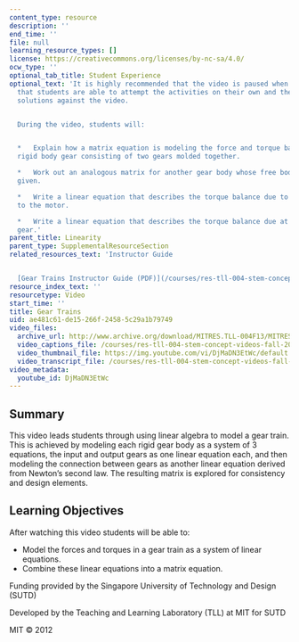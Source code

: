 ```yaml
---
content_type: resource
description: ''
end_time: ''
file: null
learning_resource_types: []
license: https://creativecommons.org/licenses/by-nc-sa/4.0/
ocw_type: ''
optional_tab_title: Student Experience
optional_text: 'It is highly recommended that the video is paused when prompted so
  that students are able to attempt the activities on their own and then check their
  solutions against the video.


  During the video, students will:


  *   Explain how a matrix equation is modeling the force and torque balance on one
  rigid body gear consisting of two gears molded together.

  *   Work out an analogous matrix for another gear body whose free body diagram is
  given.

  *   Write a linear equation that describes the torque balance due to the gear attached
  to the motor.

  *   Write a linear equation that describes the torque balance due at the output
  gear.'
parent_title: Linearity
parent_type: SupplementalResourceSection
related_resources_text: 'Instructor Guide


  [Gear Trains Instructor Guide (PDF)](/courses/res-tll-004-stem-concept-videos-fall-2013/resources/mitres_tll-004f13_geaguide)'
resource_index_text: ''
resourcetype: Video
start_time: ''
title: Gear Trains
uid: ae481c61-de15-266f-2458-5c29a1b79749
video_files:
  archive_url: http://www.archive.org/download/MITRES.TLL-004F13/MITRES_TLL-004F13_gear_trains_300k.mp4
  video_captions_file: /courses/res-tll-004-stem-concept-videos-fall-2013/68b52c7b5f2a5d7d80c81e5e12bf97b3_DjMaDN3EtWc.vtt
  video_thumbnail_file: https://img.youtube.com/vi/DjMaDN3EtWc/default.jpg
  video_transcript_file: /courses/res-tll-004-stem-concept-videos-fall-2013/3ea45adbd42c2f9170a6dc9b79084309_DjMaDN3EtWc.pdf
video_metadata:
  youtube_id: DjMaDN3EtWc
---
```


Summary
-------

This video leads students through using linear algebra to model a gear train. This is achieved by modeling each rigid gear body as a system of 3 equations, the input and output gears as one linear equation each, and then modeling the connection between gears as another linear equation derived from Newton’s second law. The resulting matrix is explored for consistency and design elements.

Learning Objectives
-------------------

After watching this video students will be able to:

*   Model the forces and torques in a gear train as a system of linear equations.
*   Combine these linear equations into a matrix equation.

Funding provided by the Singapore University of Technology and Design (SUTD)

Developed by the Teaching and Learning Laboratory (TLL) at MIT for SUTD

MIT © 2012

